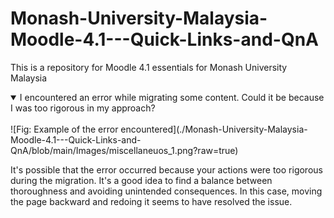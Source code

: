 # Monash-University-Malaysia-Moodle-4.1---Quick-Links-and-QnA
This is a repository for Moodle 4.1 essentials for Monash University Malaysia
<details open>
<summary>I encountered an error while migrating some content. Could it be because I was too rigorous in my approach?

</summary>
<br>
![Fig: Example of the error encountered](./Monash-University-Malaysia-Moodle-4.1---Quick-Links-and-QnA/blob/main/Images/miscellaneuos_1.png?raw=true)

It's possible that the error occurred because your actions were too rigorous during the migration. It's a good idea to find a balance between thoroughness and avoiding unintended consequences. In this case, moving the page backward and redoing it seems to have resolved the issue.
</details>
